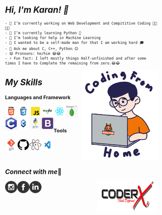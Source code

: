 
# *Hi, I'm Karan! 👋*
    - 🔭 I’m currently working on Web Development and Compititive Coding 👨‍💻👨‍💻
    - 🌱 I’m currently learning Python 🐍
    - 🤔 I’m looking for help in Machine Learning    
    - 🙌 I wanted to be a self-made man for that I am working hard 🎓
    - 💬 Ask me about C, C++, Python 😊
    - 😄 Pronouns: he/him 😂😂
    - ⚡ Fun fact: I left mostly things Half-unfinished and after some times I have to Complete the remaining from zero.😂😂
<img align="right" src="/img/Coding image.gif" height='300' width='250'>

# *My Skills*

### Languages and Framework
<img align="left" src="/img/HTML-5-01.png" width='40' height='40'>
<img align="left" src="/img/CSS-3-01.png" width='40' height='40'>
<img align="left" src="/img/JavaScript-01.png" width='40' height='40'>
<img align="left" src="/img/Node-JS-01.png" width='40' height='40'>
<img align="left" src="/img/React-01.png" width='40' height='40'>
<img align="left" src="/img/mongo.png" width='40' height='40'>
<img align="left" src="/img/c.png" width='40' height='40'>
<img align="left" src="/img/cppp.png" width='40' height='40'>
<img align="left" src="/img/python.png" width='40' height='40'>
<br/>
<img align="left" src="/img/bootstrap.png" width='40' height='40'>

<br/>
<br/>

### Tools

<img align="left" src="/img/git.png" width='40' height='40'>
<img align="left" src="/img/github.png" width='40' height='40'>
<img align="left" src="/img/atom.png" width='40' height='40'>
<img align="left" src="/img/vs.jpg" width='40' height='40'>

<br/>
<br/>
<br/>
<br/>

## *Connect with me*🔗
<img align="right" src="/img/CoderxImage.png" height='100' width='200'>

[<img align="left" src="/img/instagram.png" width='40' height='40'>](https://www.instagram.com/its_karanshx/)
[<img align="left" src="/img/facebook.png" width='40' height='40'>](https://www.facebook.com/Karansh99)
[<img align="left" src="/img/linkdin.png" width='40' height='40'>](https://www.linkedin.com/in/karan-sharma-23574a1b9/)

